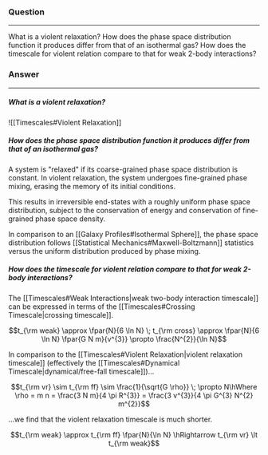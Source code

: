 ### Question
---
What is a violent relaxation? How does the phase space distribution function it produces differ from that of an isothermal gas? How does the timescale for violent relation compare to that for weak 2-body interactions?

### Answer
---
##### What is a violent relaxation?

![[Timescales#Violent Relaxation]]

##### How does the phase space distribution function it produces differ from that of an isothermal gas?

A system is "relaxed" if its coarse-grained phase space distribution is constant. In violent relaxation, the system undergoes fine-grained phase mixing, erasing the memory of its initial conditions.

This results in irreversible end-states with a roughly uniform phase space distribution, subject to the conservation of energy and conservation of fine-grained phase space density.

In comparison to an [[Galaxy Profiles#Isothermal Sphere]], the phase space distribution follows [[Statistical Mechanics#Maxwell-Boltzmann]] statistics versus the uniform distribution produced by phase mixing.

##### How does the timescale for violent relation compare to that for weak 2-body interactions?

The [[Timescales#Weak Interactions|weak two-body interaction timescale]] can be expressed in terms of the [[Timescales#Crossing Timescale|crossing timescale]].

$$t_{\rm weak} \approx \fpar{N}{6 \ln N} \; t_{\rm cross} \approx \fpar{N}{6 \ln N} \fpar{G N m}{v^{3}} \propto \frac{N^{2}}{\ln N}$$

In comparison to the [[Timescales#Violent Relaxation|violent relaxation timescale]] (effectively the [[Timescales#Dynamical Timescale|dynamical/free-fall timescale]])...

$$t_{\rm vr} \sim t_{\rm ff} \sim \frac{1}{\sqrt{G \rho}} \; \propto N\hWhere \rho = m n = \frac{3 N m}{4 \pi R^{3}} = \frac{3 v^{3}}{4 \pi G^{3} N^{2} m^{2}}$$

...we find that the violent relaxation timescale is much shorter.

$$t_{\rm weak} \approx t_{\rm ff} \fpar{N}{\ln N} \hRightarrow t_{\rm vr} \lt t_{\rm weak}$$